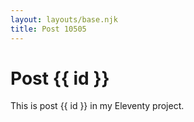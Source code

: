 ```yaml
---
layout: layouts/base.njk
title: Post 10505
---
```


# Post {{ id }}

This is post {{ id }} in my Eleventy project.
